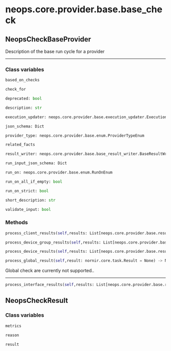 # neops.core.provider.base.base_check
## NeopsCheckBaseProvider
Description of the base run cycle for a provider

----------
### Class variables
```python
based_on_checks
```
```python
check_for
```
```python
deprecated: bool
```
```python
description: str
```
```python
execution_updater: neops.core.provider.base.execution_updater.ExecutionUpdater
```
```python
json_schema: Dict
```
```python
provider_type: neops.core.provider.base.enum.ProviderTypeEnum
```
```python
related_facts
```
```python
result_writer: neops.core.provider.base.base_result_writer.BaseResultWriter
```
```python
run_input_json_schema: Dict
```
```python
run_on: neops.core.provider.base.enum.RunOnEnum
```
```python
run_on_all_if_empty: bool
```
```python
run_on_strict: bool
```
```python
short_description: str
```
```python
validate_input: bool
```
### Methods
```python
process_client_results(self,results: List[neops.core.provider.base.result.coupled_provider_result_types.ProviderClientResult] = None) -> NoneType
```
```python
process_device_group_results(self,results: List[neops.core.provider.base.result.coupled_provider_result_types.ProviderDeviceGroupResult] = None) -> NoneType
```
```python
process_device_results(self,results: List[neops.core.provider.base.result.coupled_provider_result_types.ProviderDeviceResult] = None) -> NoneType
```
```python
process_global_result(self,result: nornir.core.task.Result = None) -> NoneType
```
Global check are currently not supported..

----------
```python
process_interface_results(self,results: List[neops.core.provider.base.result.coupled_provider_result_types.ProviderInterfaceResult] = None) -> NoneType
```
## NeopsCheckResult
### Class variables
```python
metrics
```
```python
reason
```
```python
result
```